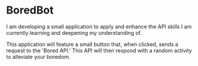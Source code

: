 # BoredBot

I am developing a small application to apply and enhance the API skills I am currently learning and deepening my understanding of. 

This application will feature a small button that, when clicked, sends a request to the 'Bored API.' This API will then respond with a random activity to alleviate your boredom.
